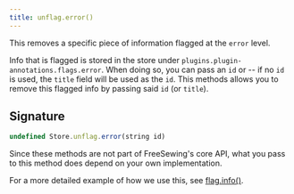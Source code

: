 ```yaml
---
title: unflag.error()
---
```


This removes a specific piece of information flagged at the `error` level.

Info that is flagged is stored in the store under `plugins.plugin-annotations.flags.error`.
When doing so, you can pass an `id` or -- if no `id` is used, the `title` field will be used as the `id`.
This methods allows you to remove this flagged info by passing said `id` (or `title`).

## Signature

```js
undefined Store.unflag.error(string id)
```

Since these methods are not part of FreeSewing's core API, what you pass to this method does depend on your own implementation.

For a more detailed example of how we use this, see [flag.info()](/reference/store-methods/flag.info).
